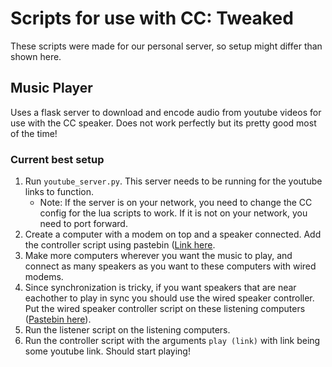 # Scripts for use with CC: Tweaked
These scripts were made for our personal server, so setup might differ than shown here.

## Music Player
Uses a flask server to download and encode audio from youtube videos for use with the CC speaker. Does not work perfectly but its pretty good most of the time! 

### Current best setup
1. Run `youtube_server.py`. This server needs to be running for the youtube links to function.
   - Note: If the server is on your network, you need to change the CC config for the lua scripts to work. If it is not on your network, you need to port forward.
3. Create a computer with a modem on top and a speaker connected. Add the controller script using pastebin ([Link here](https://pastebin.com/viupKAm0).
4. Make more computers wherever you want the music to play, and connect as many speakers as you want to these computers with wired modems.
5. Since synchronization is tricky, if you want speakers that are near eachother to play in sync you should use the wired speaker controller. Put the wired speaker controller script on these listening computers ([Pastebin here](https://pastebin.com/gE15Th5J)).
6. Run the listener script on the listening computers.
7. Run the controller script with the arguments `play (link)` with link being some youtube link. Should start playing!
